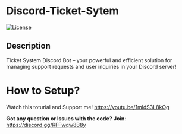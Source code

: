 # Discord-Ticket-Sytem

[![License](https://img.shields.io/badge/license-MIT-blue.svg)](LICENSE)

## Description

Ticket System Discord Bot – your powerful and efficient solution for managing support requests and user inquiries in your Discord server!

# How to Setup?
Watch this toturial and Support me! https://youtu.be/1mldS3L8kOg

**Got any question or Issues with the code?**
__Join:__ https://discord.gg/RFFwqw8B8y
